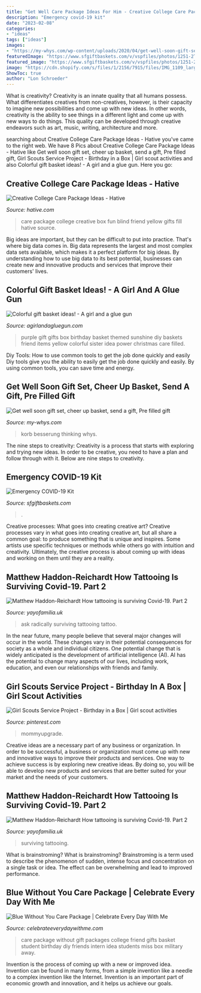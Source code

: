 ```yaml
---
title: "Get Well Care Package Ideas For Him - Creative College Care Package Ideas"
description: "Emergency covid-19 kit"
date: "2023-02-08"
categories:
- "ideas"
tags: ["ideas"]
images:
- "https://my-whys.com/wp-content/uploads/2020/04/get-well-soon-gift-set-cheer-up-basket-send-a-gift-pre-filled-gift-box-card-hospital-gift-surgery-gift-thinking-of-you-care-package-5e8be2bb-scaled.jpg?_t=1591909339"
featuredImage: "https://www.sfgiftbaskets.com/v/vspfiles/photos/1251-2T.jpg"
featured_image: "https://www.sfgiftbaskets.com/v/vspfiles/photos/1251-2T.jpg"
image: "https://cdn.shopify.com/s/files/1/2156/7915/files/IMG_1109_large.JPG?v=1591204434"
ShowToc: true
author: "Lon Schroeder"
---
```



What is creativity?
Creativity is an innate quality that all humans possess. What differentiates creatives from non-creatives, however, is their capacity to imagine new possibilities and come up with new ideas. In other words, creativity is the ability to see things in a different light and come up with new ways to do things. This quality can be developed through creative endeavors such as art, music, writing, architecture and more.

	

		
searching about Creative College Care Package Ideas - Hative you've came to the right web. We have 8 Pics about Creative College Care Package Ideas - Hative like Get well soon gift set, cheer up basket, send a gift, Pre filled gift, Girl Scouts Service Project - Birthday in a Box | Girl scout activities and also Colorful gift basket ideas! - A girl and a glue gun. Here you go:
		
    
## Creative College Care Package Ideas - Hative

<img loading=lazy src="https://hative.com/wp-content/uploads/2015/01/college-care-package-ideas/1-creative-college-care-package-ideas.jpg" onerror="this.onerror=null;this.src='https://tse4.mm.bing.net/th?id=OIP.InFXO_OwsNTZQuHA9mAnVwHaLH&amp;pid=15.1';" alt="Creative College Care Package Ideas - Hative">

_Source: hative.com_

>care package college creative box fun blind friend yellow gifts fill hative source. 

	

Big ideas are important, but they can be difficult to put into practice. That's where big data comes in. Big data represents the largest and most complex data sets available, which makes it a perfect platform for big ideas. By understanding how to use big data to its best potential, businesses can create new and innovative products and services that improve their customers' lives.

    
## Colorful Gift Basket Ideas! - A Girl And A Glue Gun

<img loading=lazy src="http://www.agirlandagluegun.com/wp-content/uploads/2016/01/1394c3fc9e9f496b9344db06ce7d751a.jpg" onerror="this.onerror=null;this.src='https://tse3.mm.bing.net/th?id=OIP.fA9hn_3bSJ9lKmd4mu4GvwHaJ6&amp;pid=15.1';" alt="Colorful gift basket ideas! - A girl and a glue gun">

_Source: agirlandagluegun.com_

>purple gift gifts box birthday basket themed sunshine diy baskets friend items yellow colorful sister idea power christmas care filled. 

	

Diy Tools: How to use common tools to get the job done quickly and easily
Diy tools give you the ability to easily get the job done quickly and easily. By using common tools, you can save time and energy.

    
## Get Well Soon Gift Set, Cheer Up Basket, Send A Gift, Pre Filled Gift

<img loading=lazy src="https://my-whys.com/wp-content/uploads/2020/04/get-well-soon-gift-set-cheer-up-basket-send-a-gift-pre-filled-gift-box-card-hospital-gift-surgery-gift-thinking-of-you-care-package-5e8be2bb-scaled.jpg?_t=1591909339" onerror="this.onerror=null;this.src='https://tse1.mm.bing.net/th?id=OIP.9lKWkN42VTpYdBtBDbqYhgHaJ4&amp;pid=15.1';" alt="Get well soon gift set, cheer up basket, send a gift, Pre filled gift">

_Source: my-whys.com_

>korb besserung thinking whys. 

	

The nine steps to creativity:
Creativity is a process that starts with exploring and trying new ideas. In order to be creative, you need to have a plan and follow through with it. Below are nine steps to creativity.

    
## Emergency COVID-19 Kit

<img loading=lazy src="https://www.sfgiftbaskets.com/v/vspfiles/photos/1251-2T.jpg" onerror="this.onerror=null;this.src='https://tse2.mm.bing.net/th?id=OIP.FYuT7UiLqIjV5EUAix0rHAAAAA&amp;pid=15.1';" alt="Emergency COVID-19 Kit">

_Source: sfgiftbaskets.com_

>. 

	

Creative processes: What goes into creating creative art?
Creative processes vary in what goes into creating creative art, but all share a common goal: to produce something that is unique and inspires. Some artists use specific techniques or methods while others go with intuition and creativity. Ultimately, the creative process is about coming up with ideas and working on them until they are a reality.

    
## Matthew Haddon-Reichardt How Tattooing Is Surviving Covid-19. Part 2

<img loading=lazy src="https://cdn.shopify.com/s/files/1/2156/7915/files/IMG_1064_large.JPG?v=1591204409" onerror="this.onerror=null;this.src='https://tse4.mm.bing.net/th?id=OIP.hWfPzsLTpVPcwa5qmq_tRQAAAA&amp;pid=15.1';" alt="Matthew Haddon-Reichardt How tattooing is surviving Covid-19. Part 2">

_Source: yayofamilia.uk_

>ask radically surviving tattooing tattoo. 

	

In the near future, many people believe that several major changes will occur in the world. These changes vary in their potential consequences for society as a whole and individual citizens. One potential change that is widely anticipated is the development of artificial intelligence (AI). AI has the potential to change many aspects of our lives, including work, education, and even our relationships with friends and family.

    
## Girl Scouts Service Project - Birthday In A Box | Girl Scout Activities

<img loading=lazy src="https://i.pinimg.com/736x/56/23/61/56236194870c48c1e4d3359d0ca80ec6.jpg" onerror="this.onerror=null;this.src='https://tse2.mm.bing.net/th?id=OIP.rK5tF8enQPR4PQn2c8pHoAHaLG&amp;pid=15.1';" alt="Girl Scouts Service Project - Birthday in a Box | Girl scout activities">

_Source: pinterest.com_

>mommyupgrade. 

	

Creative ideas are a necessary part of any business or organization. In order to be successful, a business or organization must come up with new and innovative ways to improve their products and services. One way to achieve success is by exploring new creative ideas. By doing so, you will be able to develop new products and services that are better suited for your market and the needs of your customers.

    
## Matthew Haddon-Reichardt How Tattooing Is Surviving Covid-19. Part 2

<img loading=lazy src="https://cdn.shopify.com/s/files/1/2156/7915/files/IMG_1109_large.JPG?v=1591204434" onerror="this.onerror=null;this.src='https://tse2.mm.bing.net/th?id=OIP.9dTUP05WmiPmKUaS0XwehAAAAA&amp;pid=15.1';" alt="Matthew Haddon-Reichardt How tattooing is surviving Covid-19. Part 2">

_Source: yayofamilia.uk_

>surviving tattooing. 

	

What is brainstroming?
What is brainstroming? Brainstroming is a term used to describe the phenomenon of sudden, intense focus and concentration on a single task or idea. The effect can be overwhelming and lead to improved performance.

    
## Blue Without You Care Package | Celebrate Every Day With Me

<img loading=lazy src="http://celebrateeverydaywithme.com/wp-content/uploads/2015/08/Blue-Without-You-Care-Package-2.jpg" onerror="this.onerror=null;this.src='https://tse2.mm.bing.net/th?id=OIP.kieV7_XOjuagMFZZ84kPmwHaLG&amp;pid=15.1';" alt="Blue Without You Care Package | Celebrate Every Day With Me">

_Source: celebrateeverydaywithme.com_

>care package without gift packages college friend gifts basket student birthday diy friends intern idea students miss box military away. 

	

Invention is the process of coming up with a new or improved idea. Invention can be found in many forms, from a simple invention like a needle to a complex invention like the Internet. Invention is an important part of economic growth and innovation, and it helps us achieve our goals.

